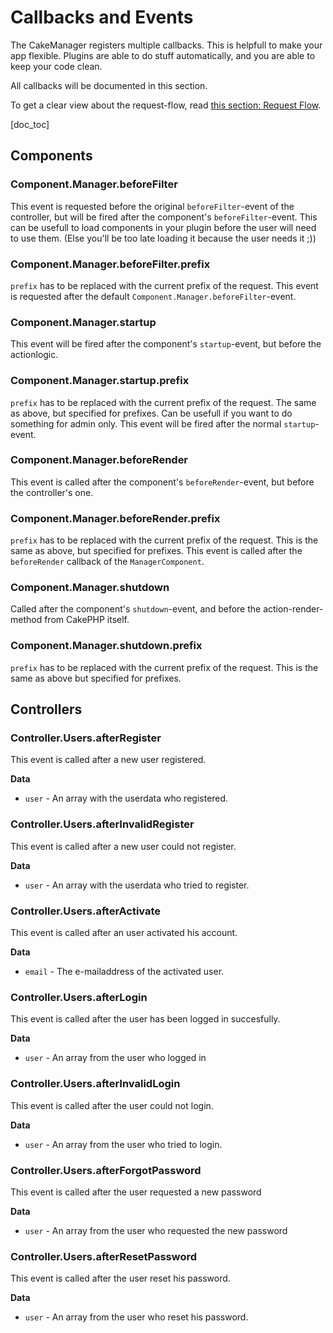Callbacks and Events
====================

The CakeManager registers multiple callbacks. This is helpfull to make your app flexible.
Plugins are able to do stuff automatically, and you are able to keep your code clean.

All callbacks will be documented in this section.

To get a clear view about the request-flow, read [this section: Request Flow](docs/1.0/request-flow).


[doc_toc]

Components
----------

### Component.Manager.beforeFilter

This event is requested before the original `beforeFilter`-event of the controller, but will be fired after the component's `beforeFilter`-event. This can be usefull to load components in your plugin before the user will need to use them. (Else you'll be too late loading it because the user needs it ;))

### Component.Manager.beforeFilter.prefix

`prefix` has to be replaced with the current prefix of the request.
This event is requested after the default `Component.Manager.beforeFilter`-event.

### Component.Manager.startup

This event will be fired after the component's  `startup`-event, but before the actionlogic.

### Component.Manager.startup.prefix

`prefix` has to be replaced with the current prefix of the request.
The same as above, but specified for prefixes. Can be usefull if you want to do something for admin only. This event will be fired after the normal `startup`-event.

### Component.Manager.beforeRender

This event is called after the component's `beforeRender`-event, but before the controller's one.

### Component.Manager.beforeRender.prefix

`prefix` has to be replaced with the current prefix of the request.
This is the same as above, but specified for prefixes.
This event is called after the `beforeRender` callback of the `ManagerComponent`.

### Component.Manager.shutdown

Called after the component's `shutdown`-event, and before the action-render-method from CakePHP itself.

### Component.Manager.shutdown.prefix

`prefix` has to be replaced with the current prefix of the request. This is the same as above but specified for prefixes.


Controllers
----------

### Controller.Users.afterRegister

This event is called after a new user registered.

**Data**
- `user` - An array with the userdata who registered.

### Controller.Users.afterInvalidRegister

This event is called after a new user could not register.

**Data**
- `user` - An array with the userdata who tried to register.

### Controller.Users.afterActivate

This event is called after an user activated his account.

**Data**
- `email` - The e-mailaddress of the activated user.

### Controller.Users.afterLogin

This event is called after the user has been logged in succesfully.

**Data**
- `user` - An array from the user who logged in

### Controller.Users.afterInvalidLogin

This event is called after the user could not login.

**Data**
- `user` - An array from the user who tried to login.

### Controller.Users.afterForgotPassword

This event is called after the user requested a new password

**Data**
- `user` - An array from the user who requested the new password

### Controller.Users.afterResetPassword

This event is called after the user reset his password.

**Data**
- `user` - An array from the user who reset his password.

